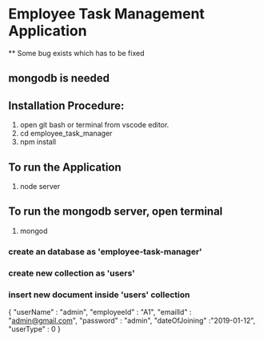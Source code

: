 # Employee Task Management Application

** Some bug exists which has to be fixed

## mongodb is needed

## Installation Procedure:

1) open git bash or terminal from vscode editor.
2) cd employee_task_manager
3) npm install


## To run the Application

1) node server

## To run the mongodb server, open terminal
 
 1) mongod
 
 
### create an database as 'employee-task-manager'

### create new  collection as 'users'

### insert new document inside 'users' collection

{
  "userName" : "admin",
    "employeeId" : "A1",
    "emailId" : "admin@gmail.com",
    "password" : "admin",
    "dateOfJoining" :"2019-01-12",
    "userType" : 0
  }
 
